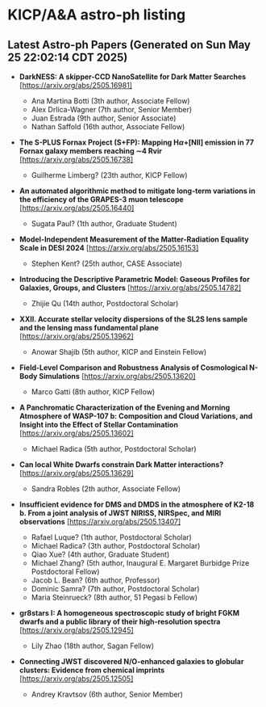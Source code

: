 # KICP/A&A astro-ph listing

## Latest Astro-ph Papers (Generated on Sun May 25 22:02:14 CDT 2025)

- **DarkNESS: A skipper-CCD NanoSatellite for Dark Matter Searches**
[https://arxiv.org/abs/2505.16981]
  + Ana Martina Botti (3th author, Associate Fellow)
  + Alex Drlica-Wagner (7th author, Senior Member)
  + Juan  Estrada (9th author, Senior Associate)
  + Nathan Saffold (16th author, Associate Fellow)

- **The S-PLUS Fornax Project (S+FP): Mapping H$α$+[NII] emission in 77 Fornax galaxy members reaching $\sim$4 Rvir**
[https://arxiv.org/abs/2505.16738]
  + Guilherme Limberg? (23th author, KICP Fellow)

- **An automated algorithmic method to mitigate long-term variations in the efficiency of the GRAPES-3 muon telescope**
[https://arxiv.org/abs/2505.16440]
  + Sugata Paul? (1th author, Graduate Student)

- **Model-Independent Measurement of the Matter-Radiation Equality Scale in DESI 2024**
[https://arxiv.org/abs/2505.16153]
  + Stephen Kent? (25th author, CASE Associate)

- **Introducing the Descriptive Parametric Model: Gaseous Profiles for Galaxies, Groups, and Clusters**
[https://arxiv.org/abs/2505.14782]
  + Zhijie Qu (14th author, Postdoctoral Scholar)

- **XXII. Accurate stellar velocity dispersions of the SL2S lens sample and the lensing mass fundamental plane**
[https://arxiv.org/abs/2505.13962]
  + Anowar Shajib (5th author, KICP and Einstein Fellow)

- **Field-Level Comparison and Robustness Analysis of Cosmological N-Body Simulations**
[https://arxiv.org/abs/2505.13620]
  + Marco Gatti (8th author, KICP Fellow)

- **A Panchromatic Characterization of the Evening and Morning Atmosphere of WASP-107 b: Composition and Cloud Variations, and Insight into the Effect of Stellar Contamination**
[https://arxiv.org/abs/2505.13602]
  + Michael Radica (5th author, Postdoctoral Scholar)

- **Can local White Dwarfs constrain Dark Matter interactions?**
[https://arxiv.org/abs/2505.13629]
  + Sandra Robles (2th author, Associate Fellow)

- **Insufficient evidence for DMS and DMDS in the atmosphere of K2-18 b. From a joint analysis of JWST NIRISS, NIRSpec, and MIRI observations**
[https://arxiv.org/abs/2505.13407]
  + Rafael Luque? (1th author, Postdoctoral Scholar)
  + Michael Radica? (3th author, Postdoctoral Scholar)
  + Qiao Xue? (4th author, Graduate Student)
  + Michael Zhang? (5th author, Inaugural E. Margaret Burbidge Prize Postdoctoral Fellow)
  + Jacob L. Bean? (6th author, Professor)
  + Dominic Samra? (7th author, Postdoctoral Scholar)
  + Maria Steinrueck? (8th author, 51 Pegasi b Fellow)

- **gr8stars I: A homogeneous spectroscopic study of bright FGKM dwarfs and a public library of their high-resolution spectra**
[https://arxiv.org/abs/2505.12945]
  + Lily Zhao (18th author, Sagan Fellow)

- **Connecting JWST discovered N/O-enhanced galaxies to globular clusters: Evidence from chemical imprints**
[https://arxiv.org/abs/2505.12505]
  + Andrey Kravtsov (6th author, Senior Member)

